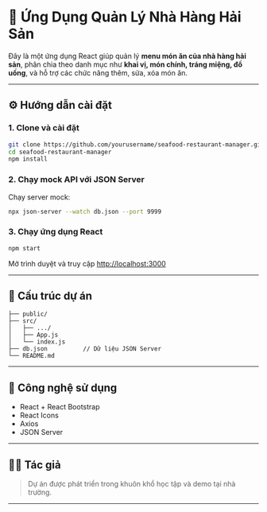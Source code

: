 
# 🦞 Ứng Dụng Quản Lý Nhà Hàng Hải Sản

Đây là một ứng dụng React giúp quản lý **menu món ăn của nhà hàng hải sản**, phân chia theo danh mục như **khai vị, món chính, tráng miệng, đồ uống**, và hỗ trợ các chức năng thêm, sửa, xóa món ăn.

---

## ⚙️ Hướng dẫn cài đặt

### 1. Clone và cài đặt

```bash
git clone https://github.com/yourusername/seafood-restaurant-manager.git
cd seafood-restaurant-manager
npm install
```

### 2. Chạy mock API với JSON Server

Chạy server mock:

```bash
npx json-server --watch db.json --port 9999
```

### 3. Chạy ứng dụng React

```bash
npm start
```

Mở trình duyệt và truy cập [http://localhost:3000](http://localhost:3000)

---

## 📁 Cấu trúc dự án

```
├── public/
├── src/
│   ├── .../
│   ├── App.js
│   └── index.js
├── db.json          // Dữ liệu JSON Server
└── README.md
```

---

## 🔧 Công nghệ sử dụng

* React + React Bootstrap
* React Icons
* Axios
* JSON Server

---

## 🧑‍💻 Tác giả

> Dự án được phát triển trong khuôn khổ học tập và demo tại nhà trường.

---

